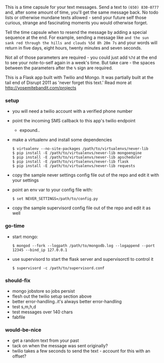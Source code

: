 This is a time capsule for your text messages.
Send a text to `(650) 830-0777` and, after some amount of time, you'll get the same message back.
No todo lists or otherwise mundane texts allowed - 
send your future self those curious, strange and fascinating moments you would otherwise forget.

Tell the time capsule when to resend the message by adding a special sequence at the end.
For example, sending a message like 
`and the sun sank red through the hills and clouds %5d 8h 20m 7s`
and your words will return in five days, eight hours, twenty minutes and seven seconds.

Not all of those parameters are required - you could just add `%7d` 
at the end to see your note-to-self again in a week's time.
But take care - the spaces between the parameters after the `%` sign are required.

This is a Flask app built with Twilio and Mongo.
It was partially built at the tail end of Disrupt 2011 as 'never forget this text.'
Read more at http://yosemitebandit.com/projects


### setup
 - you will need a twilio account with a verified phone number
 - point the incoming SMS callback to this app's twilio endpoint
   - expound..
 - make a virtualenv and install some dependencies
    ```
    $ virtualenv --no-site-packages /path/to/virtualenvs/never-lib
    $ pip install -E /path/to/virtualenvs/never-lib mongoengine
    $ pip install -E /path/to/virtualenvs/never-lib apscheduler
    $ pip install -E /path/to/virtualenvs/never-lib flask
    $ pip install -E /path/to/virtualenvs/never-lib requests
    ```

 - copy the sample never settings config file out of the repo and edit it with your settings
 - point an env var to your config file with:
    ```
    $ set NEVER_SETTINGS=/path/to/config.py
    ```

 - copy the sample supervisord config file out of the repo and edit it as well


### go-time
 - start mongo:
    ```
    $ mongod --fork --logpath /path/to/mongodb.log --logappend --port 12345 --bind_ip 127.0.0.1
    ```

 - use supervisord to start the flask server and supervisorctl to control it
    ```
    $ supervisord -c /path/to/supervisord.conf
    ```


### should-fix
 - mongo jobstore so jobs persist
 - flesh out the twilio setup section above
 - better error-handling..it's always better error-handling
 - test s,m,h,d
 - test messages over 140 chars
 - fabfile


### would-be-nice
 - get a random text from your past
 - tack on when the message was sent originally?
 - twilio takes a few seconds to send the text - account for this with an offset?
